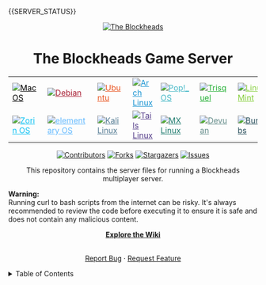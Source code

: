 {{SERVER_STATUS}}

<a id="readme-top"></a>
<p align="center">
  <a href="https://theblockheads.net">
    <img alt="The Blockheads" src="https://github.com/user-attachments/assets/8f162932-0a4d-429d-9f3e-bd97d980e893">
  </a>
</p>
<div align="center">
  <h1 align="center">The Blockheads Game Server
</h3>

<div align="center">
  <table>
    <tr>
      <td><a href="https://www.apple.com/macos/" target="_blank" rel="noopener noreferrer" title="MacOS" style="color: #000000;"><img src="https://img.shields.io/badge/MacOS-999999.svg?logo=apple&logoColor=white" alt="MacOS"></a></td>
      <td><a href="https://www.debian.org/" target="_blank" rel="noopener noreferrer" title="Debian" style="color: #A81D33;"><img src="https://img.shields.io/badge/Debian-A81D33.svg?logo=debian&logoColor=white" alt="Debian"></a></td>
      <td><a href="https://ubuntu.com/" target="_blank" rel="noopener noreferrer" title="Ubuntu" style="color: #E95420;"><img src="https://img.shields.io/badge/Ubuntu-E95420.svg?logo=ubuntu&logoColor=white" alt="Ubuntu"></a></td>
      <td><a href="https://archlinux.org/" target="_blank" rel="noopener noreferrer" title="Arch Linux" style="color: #1793D1;"><img src="https://img.shields.io/badge/Arch%20Linux-1793D1.svg?logo=arch-linux&logoColor=white" alt="Arch Linux"></a></td>
      <td><a href="https://pop.system76.com/" target="_blank" rel="noopener noreferrer" title="Pop!_OS" style="color: #48B9C7;"><img src="https://img.shields.io/badge/Pop!__OS-48B9C7.svg?logo=pop_os&logoColor=white" alt="Pop!_OS"></a></td>
       <td><a href="https://www.trisquel.info/" target="_blank" rel="noopener noreferrer" title="Trisquel" style="color: #23af34;"><img src="https://img.shields.io/badge/Trisquel-23af34.svg?logo=trisquel&logoColor=white" alt="Trisquel"></a></td>
      <td><a href="https://www.linuxmint.com/" target="_blank" rel="noopener noreferrer" title="Linux Mint" style="color: #87CF3E;"><img src="https://img.shields.io/badge/Linux%20Mint-87CF3E.svg?logo=linux-mint&logoColor=white" alt="Linux Mint"></a></td>
    </tr>
    <tr>
      <td><a href="https://zorin.com/" target="_blank" rel="noopener noreferrer" title="Zorin OS" style="color: #0CC1F3;"><img src="https://img.shields.io/badge/Zorin%20OS-0CC1F3.svg?logo=zorin&logoColor=white" alt="Zorin OS"></a></td>
      <td><a href="https://elementary.io/" target="_blank" rel="noopener noreferrer" title="elementary OS" style="color: #64BAFF;"><img src="https://img.shields.io/badge/elementary%20OS-64BAFF.svg?logo=elementary&logoColor=white" alt="elementary OS"></a></td>
      <td><a href="https://www.kali.org/" target="_blank" rel="noopener noreferrer" title="Kali Linux" style="color: #557C94;"><img src="https://img.shields.io/badge/Kali%20Linux-557C94.svg?logo=kali-linux&logoColor=white" alt="Kali Linux"></a></td>
      <td><a href="https://tails.boum.org/" target="_blank" rel="noopener noreferrer" title="Tails" style="color: #563F8A;"><img src="https://img.shields.io/badge/Tails-563F8A.svg?logo=tails&logoColor=white" alt="Tails Linux"></a></td>
      <td><a href="https://mxlinux.org/" target="_blank" rel="noopener noreferrer" title="MX Linux" style="color: #1E7B6E;"><img src="https://img.shields.io/badge/MX%20Linux-1E7B6E.svg?logo=mx-linux&logoColor=white" alt="MX Linux"></a></td>
      <td><a href="https://www.devuan.org/" target="_blank" rel="noopener noreferrer" title="Devuan" style="color: #648C8A;"><img src="https://img.shields.io/badge/Devuan-648C8A.svg?logo=devuan&logoColor=white" alt="Devuan"></a></td>
      <td><a href="https://bunsenlabs.org/" target="_blank" rel="noopener noreferrer" title="BunsenLabs" style="color: #254c59;"><img src="https://img.shields.io/badge/BunsenLabs-254c59.svg?logo=bunsenlabs&logoColor=white" alt="BunsenLabs"></a></td>
    </tr>
  </table>
</div>


[![Contributors][contributors-shield]][contributors-url]
[![Forks][forks-shield]][forks-url]
[![Stargazers][stars-shield]][stars-url]
[![Issues][issues-shield]][issues-url]

<p align="center">This repository contains the server files for running a Blockheads multiplayer server.</p>
<div align="left"><b>Warning:</b></div>
<div align="left">Running curl to bash scripts from the internet can be risky. It's always recommended to review the code before executing it to ensure it is safe and does not contain any malicious content.</div><p></p>
<a href="https://github.com/JonCastaway/BHS/wiki"><strong>Explore the Wiki</strong></a>
<br />
<br />

<a href="https://github.com/JonCastaway/BHS/issues/new?labels=bug&template=bug-report---.md">Report Bug</a>
·
<a href="https://github.com/JonCastaway/BHS/issues/new?labels=enhancement&template=feature-request---.md">Request Feature</a>
  </p>
  </p>
</div>

<details>
<summary>Table of Contents</summary>
<ol>
    <li><a href="#1-installation--linux">Linux Install</a></li>
    <li><a href="#2-installation--macos">MacOS Install</a></li>
    <li><a href="#3-original-binaries--manual-install">Manual Install</a></li>
    <li><a href="#4-the-blockheads--android-apk">The Android Apps</a></li>
    <li><a href="#5-roadmap">Roadmap</a></li>
    <li><a href="#6-contributing">Contributing</a></li>
    <li><a href="#7-license">License</a></li>
    <li><a href="#8-contact">Contact</a></li>
    <li><a href="#9-acknowledgments">Acknowledgments</a></li>
</ol>

# The Blockheads Game Server for Linux and MacOS

## Getting Started

![GettingStarted](https://github.com/user-attachments/assets/181856ca-8597-43d3-97c4-cf13a99c924d)

### 1. Installation | Linux

Follow the instructions below to install and set up the Blockheads server on your system.

Download and run the server script:
```bash
curl -sL https://raw.githubusercontent.com/JonCastaway/BHS/main/start.sh | bash -s -
```

Create Your server:
```bash
./blockheads_server171 -n MyFirstServer
```

For more options and help use:
```bash
./blockheads_server171 -h
```

Configure Your server:
`You'll need to replace the WORLD_ID and PORT inside the run.sh script.`

```bash
nano run.sh
```

`Replace the placeholders with your WORLD_ID and PORT. You can find your WORLD_ID by typing:`

```bash
./blockheads_server171 -l
```

`Save and exit the file by pressing CTRL+X, then Y, and ENTER.`

### 2. Installation | MacOS

Download the Blockheads Server App

[Download from App Store](https://apps.apple.com/us/app/blockheadsserver/id662633568)

### 3. Original Server Binaries | Manual Install

You can download the original server binaries from the links below

- [Download The Blockheads Server Binary - archive.org](https://archive.org/download/BHSv171/blockheads_server171.tar.gz)
- [Download The Blockheads Server Binary - majicdave.com](https://majicdave.com/share/blockheads_server171.tar.gz)

### 4. The Blockheads | Android APK

If version 1.76 does not launch, try an earlier version such as 1.75 or 1.74

- [Download The Original Blockheads Android APK v1.76 - Noodlecake](https://noodlecake.com/wp-content/uploads/2021/02/theblockheads1.7.6.apk)
  
- [Download The Original Blockheads Android APK v1.76 - archive.org](https://archive.org/download/theblockheads1.7.6/theblockheads1.7.6.apk)
- [Download The Original Blockheads Android APK v1.75 - archive.org](https://archive.org/download/theblockheads1.7.6/The%20Blockheads_1.7.5_APKPure.apk)
- [Download The Original Blockheads Android APK v1.74 - archive.org](https://archive.org/download/theblockheads1.7.6/The%20Blockheads_1.7.4_APKPure.apk)

### 5. Roadmap

<img src="https://github.com/user-attachments/assets/dd266407-8234-461e-9a2f-e93b2fb82286" width="674" height="384">

Exlore our advancement towards significant [milestones](<[url](https://github.com/Joncastaway/BHS/milestones)>), and delve into the [wiki](https://github.com/Joncastaway/BHS/wiki/Roadmap). Here's a general outline of some key features we're considering:

- [ ] [Current Active Servers](https://github.com/JonCastaway/BHS/wiki/Active-Servers)
- [ ] World Configuration Editor
- [ ] Web-based User Interface

Additionally, review the [open issues](https://github.com/Joncastaway/BHS/issues) for a comprehensive list of suggested features (as well as known issues).

### 6. Contributing

![contributing](https://github.com/user-attachments/assets/5059e3bc-ea8c-4965-96c4-c6c500d0ba06)

Contributions are welcome! Feel free to fork this repository and submit pull requests.

#### Contributors
<a href="https://github.com/JonCastaway/BHS/graphs/contributors">
  <img src="https://contrib.rocks/image?repo=JonCastaway/BHS&t=1" />
</a>

### 7. License

This project is Licensed under the GPL-3.0 License. See the [License](https://github.com/JonCastaway/BHS/blob/main/LICENCE) file for details.

### 8. Contact

![contact](https://github.com/user-attachments/assets/2b40e187-309b-4a58-be5f-fc71d045298a)

For any questions or support, please reach out or open an issue on GitHub.

[contributors-shield]: https://img.shields.io/github/contributors/JonCastaway/BHS.svg?style=for-the-badge
[contributors-url]: https://github.com/JonCastaway/BHS/graphs/contributors
[forks-shield]: https://img.shields.io/github/forks/JonCastaway/BHS.svg?style=for-the-badge
[forks-url]: https://github.com/JonCastaway/BHS/network/members
[stars-shield]: https://img.shields.io/github/stars/JonCastaway/BHS.svg?style=for-the-badge
[stars-url]: https://github.com/JonCastaway/BHS/stargazers
[issues-shield]: https://img.shields.io/github/issues/JonCastaway/BHS.svg?style=for-the-badge
[issues-url]: https://github.com/JonCastaway/BHS/issues

### 9. Acknowledgments

<!-- - [NAME](URL) --> Projects we're inspired by and obtained valuable information:

-   [Majic Jungle | Dave Frampton](https://majicjungle.com)
-   [The Internet Archive](https://archive.org)
-   [Discord | Sapiens](https://discord.gg/ZHwMWruM)
-   [Reddit | r/blockheads](https://www.reddit.com/r/blockheads/)
-   [Wiki GG | Blockheads](https://theblockheads.wiki.gg/wiki/The_Blockheads_Wiki)
-   [Fandom | The Blockheads](https://theblockheads.fandom.com/wiki)
